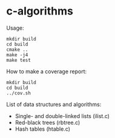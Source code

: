 # c-algorithms

Usage:

```
mkdir build
cd build
cmake ..
make -j4
make test
```

How to make a coverage report:

```
mkdir build
cd build
../cov.sh
```

List of data structures and algorithms:

* Single- and double-linked lists (ilist.c)
* Red-black trees (rbtree.c)
* Hash tables (htable.c)
